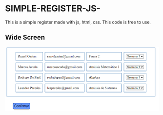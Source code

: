 # SIMPLE-REGISTER-JS-
This is a simple register made with js, html, css.
This code is free to use.

## Wide Screen

![wideScreen](wideScreen.PNG)
